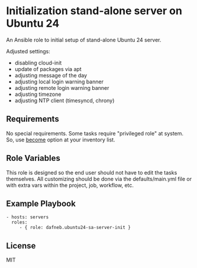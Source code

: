 Initialization stand-alone server on Ubuntu 24
==============================================

An Ansible role to initial setup of stand-alone Ubuntu 24 server.

Adjusted settings:
 - disabling cloud-init
 - update of packages via apt
 - adjusting message of the day
 - adjusting local login warning banner
 - adjusting remote login warning banner
 - adjusting timezone
 - adjusting NTP client (timesyncd, chrony)

Requirements
------------

No special requirements. Some tasks require "privileged role" at system. So, use [become](https://docs.ansible.com/ansible/latest/playbook_guide/playbooks_privilege_escalation.html#using-become) option at your inventory list.

Role Variables
--------------

This role is designed so the end user should not have to edit the tasks themselves. All customizing should be done via the defaults/main.yml file or with extra vars within the project, job, workflow, etc.

Example Playbook
----------------

    - hosts: servers
      roles:
         - { role: dafneb.ubuntu24-sa-server-init }

License
-------

MIT

